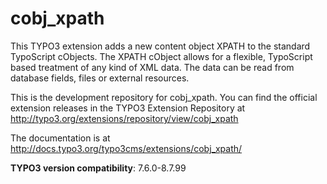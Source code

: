 # cobj_xpath

This TYPO3 extension adds a new content object XPATH to the standard TypoScript cObjects. The XPATH cObject allows for a flexible, TypoScript based treatment of any kind of XML data. The data can be read from database fields, files or external resources.

This is the development repository for cobj_xpath. You can find the official extension releases in the TYPO3 Extension Repository at http://typo3.org/extensions/repository/view/cobj_xpath

The documentation is at http://docs.typo3.org/typo3cms/extensions/cobj_xpath/

**TYPO3 version compatibility**: 7.6.0-8.7.99
